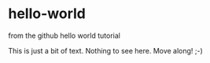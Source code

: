 # hello-world
from the github hello world tutorial

This is just a bit of text. Nothing to see here. Move along! ;-)
